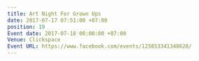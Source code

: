 ```yaml
---
title: Art Night For Grown Ups
date: 2017-07-17 07:51:00 +07:00
position: 19
Event date: 2017-07-18 00:00:00 +07:00
Venue: Clickspace
Event URL: https://www.facebook.com/events/125853341348628/
---
```


